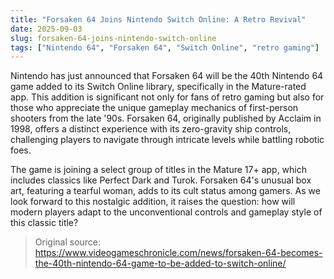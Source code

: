 ```yaml
---
title: "Forsaken 64 Joins Nintendo Switch Online: A Retro Revival"
date: 2025-09-03
slug: forsaken-64-joins-nintendo-switch-online
tags: ["Nintendo 64", "Forsaken 64", "Switch Online", "retro gaming"]
---
```


Nintendo has just announced that Forsaken 64 will be the 40th Nintendo 64 game added to its Switch Online library, specifically in the Mature-rated app. This addition is significant not only for fans of retro gaming but also for those who appreciate the unique gameplay mechanics of first-person shooters from the late '90s. Forsaken 64, originally published by Acclaim in 1998, offers a distinct experience with its zero-gravity ship controls, challenging players to navigate through intricate levels while battling robotic foes.

The game is joining a select group of titles in the Mature 17+ app, which includes classics like Perfect Dark and Turok. Forsaken 64's unusual box art, featuring a tearful woman, adds to its cult status among gamers. As we look forward to this nostalgic addition, it raises the question: how will modern players adapt to the unconventional controls and gameplay style of this classic title?

> Original source: https://www.videogameschronicle.com/news/forsaken-64-becomes-the-40th-nintendo-64-game-to-be-added-to-switch-online/